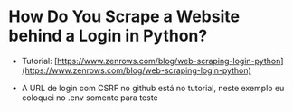 # How Do You Scrape a Website behind a Login in Python?
- Tutorial: [https://www.zenrows.com/blog/web-scraping-login-python](https://www.zenrows.com/blog/web-scraping-login-python)

- A URL de login com CSRF no github está no tutorial, neste exemplo eu coloquei no .env somente para teste